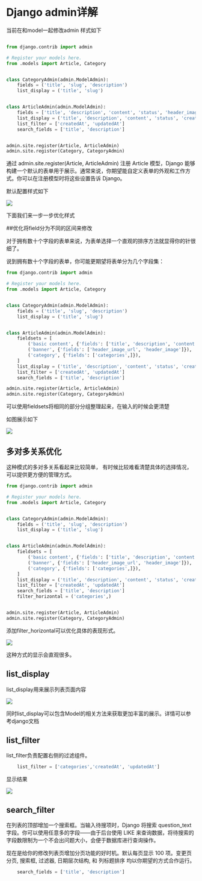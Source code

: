 # Django admin详解

当前在和model一起修改admin 样式如下

```py

from django.contrib import admin

# Register your models here.
from .models import Article, Category


class CategoryAdmin(admin.ModelAdmin):
    fields = ('title', 'slug', 'description')
    list_display = ('title', 'slug')


class ArticleAdmin(admin.ModelAdmin):
    fields = ['title', 'description', 'content', 'status', 'header_image_url', 'header_image', 'categories']
    list_display = ('title', 'description', 'content', 'status', 'createdAt', 'updatedAt')
    list_filter = ['createdAt', 'updatedAt']
    search_fields = ['title', 'description']


admin.site.register(Article, ArticleAdmin)
admin.site.register(Category, CategoryAdmin)

```

通过 admin.site.register(Article, ArticleAdmin) 注册 Article 模型，Django 能够构建一个默认的表单用于展示。通常来说，你期望能自定义表单的外观和工作方式。你可以在注册模型时将这些设置告诉 Django。

默认配置样式如下

![](http://ossp.pengjunjie.com/mweb/15585937788289.jpg)

下面我们来一步一步优化样式

##优化将field分为不同的区间来修改

对于拥有数十个字段的表单来说，为表单选择一个直观的排序方法就显得你的针很细了。

说到拥有数十个字段的表单，你可能更期望将表单分为几个字段集：

```py
from django.contrib import admin

# Register your models here.
from .models import Article, Category


class CategoryAdmin(admin.ModelAdmin):
    fields = ('title', 'slug', 'description')
    list_display = ('title', 'slug')


class ArticleAdmin(admin.ModelAdmin):
    fieldsets = [
        ('basic content', {'fields': ['title', 'description', 'content', 'status']}),
        ('banner', {'fields': ['header_image_url', 'header_image']}),
        ('category', {'fields': ['categories',]}),
    ]
    list_display = ('title', 'description', 'content', 'status', 'createdAt', 'updatedAt')
    list_filter = ['createdAt', 'updatedAt']
    search_fields = ['title', 'description']

admin.site.register(Article, ArticleAdmin)
admin.site.register(Category, CategoryAdmin)

```

可以使用fieldsets将相同的部分分组整理起来，在输入的时候会更清楚

如图展示如下

![](http://ossp.pengjunjie.com/mweb/15585938894166.jpg)

## 多对多关系优化

这种模式的多对多关系看起来比较简单， 有时候比较难看清楚具体的选择情况，可以提供更方便的管理方式。

```py
from django.contrib import admin

# Register your models here.
from .models import Article, Category


class CategoryAdmin(admin.ModelAdmin):
    fields = ('title', 'slug', 'description')
    list_display = ('title', 'slug')


class ArticleAdmin(admin.ModelAdmin):
    fieldsets = [
        ('basic content', {'fields': ['title', 'description', 'content', 'status']}),
        ('banner', {'fields': ['header_image_url', 'header_image']}),
        ('category', {'fields': ['categories',]}),
    ]
    list_display = ('title', 'description', 'content', 'status', 'createdAt', 'updatedAt')
    list_filter = ['createdAt', 'updatedAt']
    search_fields = ['title', 'description']
    filter_horizontal = ('categories',)


admin.site.register(Article, ArticleAdmin)
admin.site.register(Category, CategoryAdmin)

```

添加filter_horizontal可以优化具体的表现形式。

![](http://ossp.pengjunjie.com/mweb/15585940198573.jpg)


这种方式的显示会直观很多。


## list_display

list_display用来展示列表页面内容

![](http://ossp.pengjunjie.com/mweb/15585944599164.jpg)

同时list_display可以包含Model的相关方法来获取更加丰富的展示。详情可以参考django文档


## list_filter

list_filter负责配置右侧的过滤组件。
```py
    list_filter = ['categories','createdAt', 'updatedAt']
```

显示结果

![](http://ossp.pengjunjie.com/mweb/15585946510712.jpg)


## search_filter 

在列表的顶部增加一个搜索框。当输入待搜项时，Django 将搜索 question_text 字段。你可以使用任意多的字段——由于后台使用 LIKE 来查询数据，将待搜索的字段数限制为一个不会出问题大小，会便于数据库进行查询操作。

现在是给你的修改列表页增加分页功能的好时机。默认每页显示 100 项。变更页分页, 搜索框, 过滤器, 日期层次结构, 和 列标题排序 均以你期望的方式合作运行。

```py
    search_fields = ['title', 'description']
```

